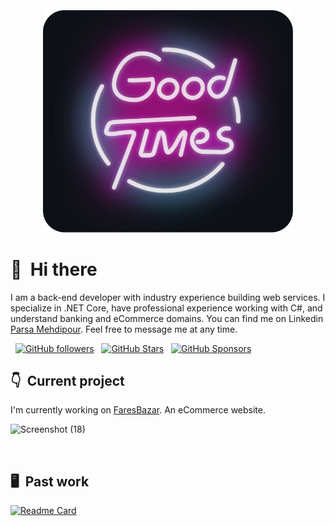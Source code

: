 <div align="center">
	<br>
		<img src="good-times.svg" width="400px">
	<br>
</div>

# 👋 &nbsp;Hi there

I am a back-end developer with industry experience building web services. I specialize in .NET Core, have professional experience working with C#, and understand banking and eCommerce domains. You can find me on Linkedin  [Parsa Mehdipour](http://www.linkedin.com/in/parsa-mehdipour-7b40861b5). Feel free to message me at any time.

&nbsp;
[![GitHub followers](https://img.shields.io/github/followers/ParsaMehdipour?logo=GitHub&style=for-the-badge)](https://github.com/ParsaMehdipour) &nbsp; [![GitHub Stars](https://img.shields.io/github/stars/ParsaMehdipour?logo=github&style=for-the-badge)](https://github.com/ParsaMehdipour) &nbsp; [![GitHub Sponsors](https://img.shields.io/github/sponsors/ParsaMehdipour?color=BF4B8A&logo=githubsponsors&style=for-the-badge&label=Sponsor%20on%20Github)](https://github.com/sponsors/ParsaMehdipour)

## 👇 &nbsp;Current project

I'm currently working on [FaresBazar](https://faresbazar.com/). An eCommerce website.

![Screenshot (18)](https://github.com/ParsaMehdipour/ParsaMehdipour/assets/75223567/b7f3db4c-085d-4035-82ed-889c55fd30fb)

&nbsp;

## 🖥 &nbsp;Past work

[![Readme Card](https://github-readme-stats.vercel.app/api/pin/?username=ParsaMehdipour&repo=Digital-Cinema&bg_color=0d1116&title_color=ce09ec&text_color=a4aacb&icon_color=007ec6)](https://github.com/ParsaMehdipour/Digital-Cinema) &nbsp;
&nbsp;
